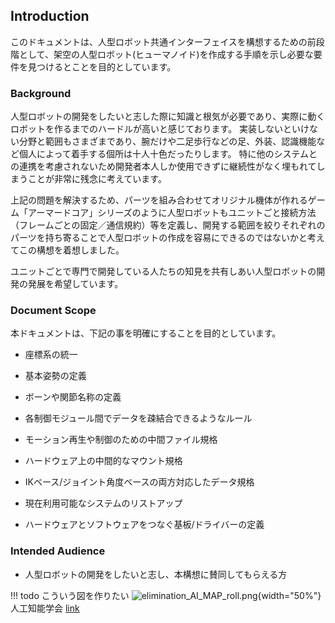 ## Introduction

このドキュメントは、人型ロボット共通インターフェイスを構想するための前段階として、架空の人型ロボット(ヒューマノイド)を作成する手順を示し必要な要件を見つけるとことを目的としています。

### Background

人型ロボットの開発をしたいと志した際に知識と根気が必要であり、実際に動くロボットを作るまでのハードルが高いと感じております。
実装しないといけない分野と範囲もさまざまであり、腕だけや二足歩行などの足、外装、認識機能など個人によって着手する個所は十人十色だったりします。
特に他のシステムとの連携を考慮されないため開発者本人しか使用できずに継続性がなく埋もれてしまうことが非常に残念に考えています。

上記の問題を解決するため、パーツを組み合わせてオリジナル機体が作れるゲーム「アーマードコア」シリーズのように人型ロボットもユニットごと接続方法（フレームごとの固定／通信規約）等を定義し、開発する範囲を絞りそれぞれのパーツを持ち寄ることで人型ロボットの作成を容易にできるのではないかと考えてこの構想を着想しました。

ユニットごとで専門で開発している人たちの知見を共有しあい人型ロボットの開発の発展を希望しています。

### Document Scope

本ドキュメントは、下記の事を明確にすることを目的としています。

* 座標系の統一
* 基本姿勢の定義
* ボーンや関節名称の定義
* 各制御モジュール間でデータを疎結合できるようなルール
* モーション再生や制御のための中間ファイル規格
* ハードウェア上の中間的なマウント規格
* IKベース/ジョイント角度ベースの両方対応したデータ規格

* 現在利用可能なシステムのリストアップ

* ハードウェアとソフトウェアをつなぐ基板/ドライバーの定義


### Intended Audience

- 人型ロボットの開発をしたいと志し、本構想に賛同してもらえる方

!!! todo
    こういう図を作りたい
    ![elimination_AI_MAP_roll.png](/assets/HumaroidCommonInterface/elimination_AI_MAP_roll.png "[TODO]画像差し替え/ 全体像"){width="50%"}
    <copyright>人工知能学会</copyright>
    [link](https://www.ai-gakkai.or.jp/pdf/aimap/AIMap_JP_20230510.pdf)



